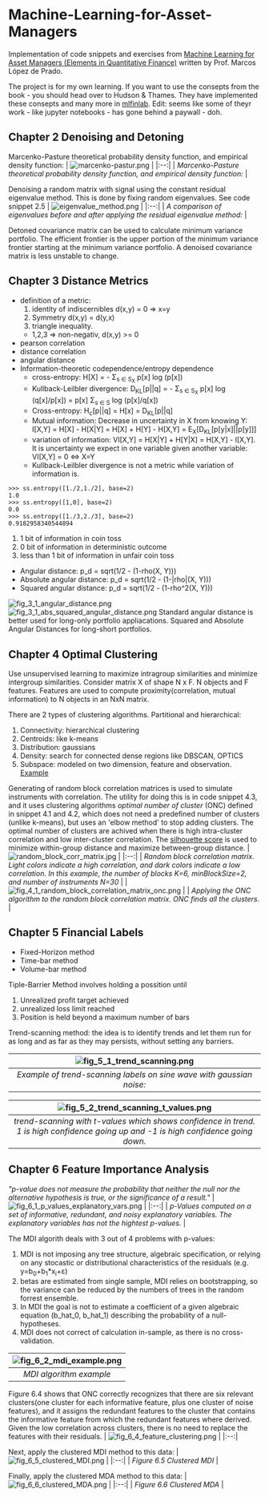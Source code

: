 # Machine-Learning-for-Asset-Managers

Implementation of code snippets and exercises from [Machine Learning for Asset Managers (Elements in Quantitative Finance)](https://www.amazon.com/Machine-Learning-Managers-Elements-Quantitative/dp/1108792898)
written by Prof. Marcos López de Prado.

The project is for my own learning. If you want to use the consepts from the book - you should head over to Hudson & Thames. They have implemented these consepts and many more in [mlfinlab](https://github.com/hudson-and-thames/mlfinlab). Edit: seems like some of theyr work - like jupyter notebooks - has gone behind a paywall - doh.

## Chapter 2 Denoising and Detoning

Marcenko-Pasture theoretical probability density function, and empirical density function:
| ![marcenko-pastur.png](https://github.com/emoen/Machine-Learning-for-Asset-Managers/blob/master/img/gaussian_mp.png) | 
|:--:| 
| *Marcenko-Pasture theoretical probability density function, and empirical density function:* |


Denoising a random matrix with signal using the constant residual eigenvalue method. This is done by fixing random eigenvalues. See code snippet 2.5
| ![eigenvalue_method.png](https://github.com/emoen/Machine-Learning-for-Asset-Managers/blob/master/img/figure_2_3_eigenvalue_method.png) | 
|:--:| 
| *A comparison of eigenvalues before and after applying the residual eigenvalue method:* |

Detoned covariance matrix can be used to calculate minimum variance portfolio. The efficient frontier is the upper portion of the minimum variance frontier starting at the minimum variance portfolio. A denoised covariance matrix is less unstable to change.

## Chapter 3 Distance Metrics

* definition of a metric: 
   1. identity of indiscernibles d(x,y) = 0 => x=y 
   2. Symmetry d(x,y) = d(y,x) 
   3. triangle inequality. 
   - 1,2,3 => non-negativ, d(x,y) >= 0 
* pearson correlation
* distance correlation
* angular distance
* Information-theoretic codependence/entropy dependence
    - cross-entropy:  H[X] = - &Sigma;<sub>s &isin; S<sub>X</sub></sub> p[x] log (p[x])
    - Kullback-Leilbler divergence:  D<sub>KL</sub>[p||q] = - &Sigma;<sub>s &isin; S<sub>X</sub></sub> p[x] log (q[x]/p[x]) = p[x] &Sigma;<sub>s &isin; S</sub> log (p[x]/q[x])
    - Cross-entropy: H<sub>c</sub>[p||q] = H[x] = D<sub>KL</sub>[p||q]
    - Mutual information: Decrease in uncertainty in X from knowing Y: I[X,Y] = H[X] - H[X|Y] = H[X] + H[Y] - H[X,Y] = E<sub>X</sub>[D<sub>KL</sub>[p[y|x]||p[y]]]
    - variation of information: VI[X,Y] = H[X|Y] + H[Y|X] = H[X,Y] - I[X,Y]. It is uncertainty we expect in one variable given another variable: VI[X,Y] = 0 <=> X=Y
    - Kullback-Leilbler divergence is not a metric while variation of information is.
   
 
 ```
 >>> ss.entropy([1./2,1./2], base=2)
1.0
>>> ss.entropy([1,0], base=2)
0.0
>>> ss.entropy([1./3,2./3], base=2)
0.9182958340544894
```
1. 1 bit of information in coin toss
2. 0 bit of information in deterministic outcome
3. less than 1 bit of information in unfair coin toss


* Angular distance: p_d = sqrt(1/2 - (1-rho(X, Y)))
* Absolute angular distance: p_d = sqrt(1/2 - (1-|rho|(X, Y)))
* Squared angular distance: p_d = sqrt(1/2 - (1-rho^2(X, Y)))

![fig_3_1_angular_distance.png](https://github.com/emoen/Machine-Learning-for-Asset-Managers/blob/master/img/fig_3_1_angular_distance.png)  ![fig_3_1_abs_squared_angular_distance.png](https://github.com/emoen/Machine-Learning-for-Asset-Managers/blob/master/img/fig_3_1_abs_squared_angular_distance.png) 
Standard angular distance is better used for long-only portfolio appliacations. Squared and Absolute Angular Distances for long-short portfolios. 

## Chapter 4 Optimal Clustering

Use unsupervised learning to maximize intragroup similarities and minimize intergroup similarities. Consider matrix X of shape N x F. N objects and F features. Features are used to compute proximity(correlation, mutual information) to N objects in an NxN matrix.

There are 2 types of clustering algorithms. Partitional and hierarchical:
1. Connectivity: hierarchical clustering
2. Centroids: like k-means
3. Distribution: gaussians
4. Density: search for connected dense regions like DBSCAN, OPTICS
5. Subspace: modeled on two dimension, feature and observation. [Example](https://quantdare.com/biclustering-time-series/)


Generating of random block correlation matrices is used to simulate instruments with correlation. The utility for doing this is in code snippet 4.3, and it uses clustering algorithms <i>optimal number of cluster</i> (ONC) defined in snippet 4.1 and 4.2, which does not need a predefined number of clusters (unlike k-means), but uses an 'elbow method' to stop adding clusters. The optimal number of clusters are achived when there is high intra-cluster correlation and low inter-cluster correlation. The [silhouette score](https://en.wikipedia.org/wiki/Silhouette_(clustering)) is used to minimize within-group distance and maximize between-group distance. 
| ![random_block_corr_matrix.jpg](https://github.com/emoen/Machine-Learning-for-Asset-Managers/blob/master/img/fig_4_1_random_block_correlation_matrix_mini.png) | 
|:--:| 
| *Random block correlation matrix. Light colors indicate a high correlation, and dark colors indicate a low correlation. In this example, the number of blocks K=6, minBlockSize=2, and number of instruments N=30* |
| ![fig_4_1_random_block_correlation_matrix_onc.png](https://github.com/emoen/Machine-Learning-for-Asset-Managers/blob/master/img/fig_4_1_random_block_correlation_matrix_onc_mini.png) | 
| *Applying the ONC algorithm to the random block correlation matrix. ONC finds all the clusters.* |

## Chapter 5 Financial Labels

* Fixed-Horizon method
* Time-bar method
* Volume-bar method

Tiple-Barrier Method involves holding a possition until
1. Unrealized profit target achieved
2. unrealized loss limit reached
3. Position is held beyond a maximum number of bars

Trend-scanning method: the idea is to identify trends and let them run for as long and as far as they may persists, without setting any barriers. 

| ![fig_5_1_trend_scanning.png](https://github.com/emoen/Machine-Learning-for-Asset-Managers/blob/master/img/fig_5_1_trend_scanning.png) | 
|:--:| 
| *Example of trend-scanning labels on sine wave with gaussian noise:* |

| ![fig_5_2_trend_scanning_t_values.png](https://github.com/emoen/Machine-Learning-for-Asset-Managers/blob/master/img/fig_5_2_trend_scanning_t_values.png) | 
|:--:| 
| *trend-scanning with t-values which shows confidence in trend. 1 is high confidence going up and -1 is high confidence going down.* |

## Chapter 6 Feature Importance Analysis

<i>"p-value does not measure the probability that neither the null nor the alternative hypothesis is true, or the significance of a result."</i>
| ![fig_6_1_p_values_explanatory_vars.png](https://github.com/emoen/Machine-Learning-for-Asset-Managers/blob/master/img/fig_6_1_p_values_explanatory_vars.png) | 
|:--:| 
| *p-Values computed on a set of informative, redundant, and noisy explanatory variables. The explanatory variables has not the hightest p-values.* |

The MDI algorith deals with 3 out of 4 problems with p-values:
1. MDI is not imposing any tree structure, algebraic specification, or relying on any stocastic or distributional characteristics of the residuals (e.g. y=b<sub>0</sub>+b<sub>1</sub>*x<sub>i</sub>+&epsilon;)
2. betas are estimated from single sample, MDI relies on bootstrapping, so the variance can be reduced by the numbers of trees in the random forrest ensemble.
3. In MDI the goal is not to estimate a coefficient of a given algebraic equation (b_hat_0, b_hat_1) describing the probability of a null-hypotheses.
4. MDI does not correct of calculation in-sample, as there is no cross-validation.

| ![fig_6_2_mdi_example.png](https://github.com/emoen/Machine-Learning-for-Asset-Managers/blob/master/img/fig_6_2_mdi_example.png) | 
|:--:| 
| *MDI algorithm example* |

Figure 6.4 shows that ONC correctly recognizes that there are six relevant clusters(one cluster for each informative feature, plus one cluster of noise features), and it assigns the redundant features to the cluster that contains the informative feature from which the redundant features where derived. Given the low correlation across clusters, there is no need to replace the features with their residuals.
| ![fig_6_4_feature_clustering.png](https://github.com/emoen/Machine-Learning-for-Asset-Managers/blob/master/img/fig_6_4_feature_clustering.png) | 
|:--:| 

Next, apply the clustered MDI method to this data:
| ![fig_6_5_clustered_MDI.png](https://github.com/emoen/Machine-Learning-for-Asset-Managers/blob/master/img/fig_6_5_clustered_MDI.png) | 
|:--:| 
| *Figure 6.5 Clustered MDI* |

Finally, apply the clustered MDA method to this data:
| ![fig_6_6_clustered_MDA.png](https://github.com/emoen/Machine-Learning-for-Asset-Managers/blob/master/img/fig_6_6_clustered_MDA.png) | 
|:--:| 
| *Figure 6.6 Clustered MDA* |
